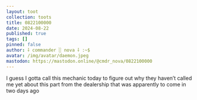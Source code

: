 ```yaml
---
layout: toot
collection: toots
title: 0822100000
date: 2024-08-22
published: true
tags: []
pinned: false
author: ⸸ commander ░ nova ⸸ :~$
avatar: /img/avatar/daemon.jpeg
mastodon: https://mastodon.online/@cmdr_nova/0822100000
---
```


I guess I gotta call this mechanic today to figure out why they haven’t called me yet about this part from the dealership that was apparently to come in two days ago

